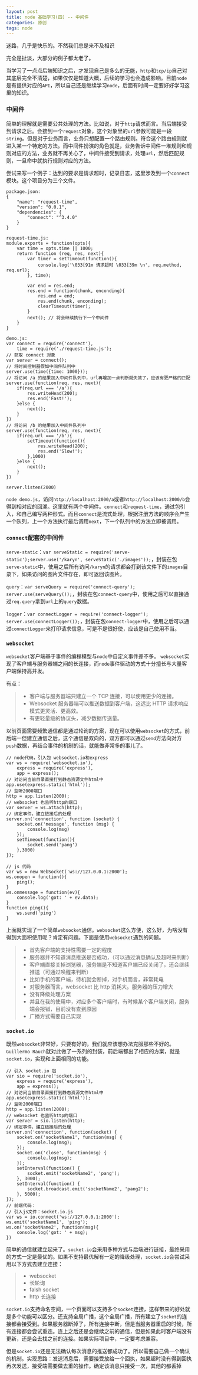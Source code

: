 ```yaml
---
layout: post
title: node 基础学习(四) -- 中间件
categories: 原创
tags: node
---
```


迷路，几乎是快乐的。不然我们总是来不及相识

<!--more-->

完全是扯淡，大部分的例子都太老了。

当学习了一点点后端知识之后，才发现自己是多么的无能，`http`和`tcp/ip`自己对其底层完全不清楚，如果仅仅是知道大概，后续的学习也会造成影响。目前`node`是有提供对应的`API`，所以自己还是继续学习`node`，后面有时间一定要好好学习这里的知识。

### 中间件

简单的理解就是需要公共处理的方法。比如说，对于`http`请求而言。当后端接受到请求之后。会接到一个`request`对象，这个对象里的`url`参数可能是一段`string`。但是对于业务而言，业务只想配置一个路由规则。符合这个路由规则就进入某一个特定的方法。而中间件扮演的角色就是，业务告诉中间件一堆规则和规则对应的方法，业务就不再关心了，中间件接受到请求，处理`url`，然后匹配规则，一旦命中就执行规则对应的方法。

尝试来写一个例子：达到的要求是请求超时，记录日志，这里涉及到一个`connect`模块。这个项目分为三个文件。

    package.json:
    {
        "name": "request-time",
        "version": "0.0.1",
        "dependencies": {
            "connect": "^3.4.0"
        }
    }

    request-time.js:
    module.exports = function(opts){
        var time = opts.time || 1000;
        return function (req, res, next){
            var timer = setTimeout(function(){
                console.log('\033[91m 请求超时 \033[39m \n', req.method, req.url);
            }, time);

            var end = res.end;
            res.end = function(chunk, enconding){
                res.end = end;
                res.end(chunk, enconding);
                clearTimeout(timer);
            }
            next(); // 将会继续执行下一个中间件
        }
    }

    demo.js:
    var connect = require('connect'),
        time = require('./request-time.js');
    // 获取 connect 对象
    var server = connect();
    // 将时间控制器假如中间件队列中
    server.use(time({time: 1000}));
    // 将访问 /a 的结果加入中间件队列中，url再增加一点判断就失效了，应该有更严格的匹配
    server.use(function(req, res, next){
        if(req.url === '/a'){
            res.writeHead(200);
            res.end('Fast!');
        }else {
            next();
        }
    })
    // 将访问 /b 的结果加入中间件队列中
    server.use(function(req, res, next){
        if(req.url === '/b'){
            setTimeout(function(){
                res.writeHead(200);
                res.end('Slow!');
            },1000)
        }else {
            next();
        }
    })

    server.listen(2000)

`node demo.js`，访问`http://localhost:2000/a`或者`http://localhost:2000/b`会得到相对应的回溯。这里就有两个中间件。`connect`和`request-time`，通过包引入，和自己编写两种形式。而且`connect`是流式处理，根据注册方法的顺序会产生一个队列，上一个方法执行最后调用`next`，下一个队列中的方法立即被调用。

### `connect`配套的中间件

`serve-static`：`var serveStatic = require('serve-static');server.use('/karyn', serveStatic('./images'));`，封装在包`serve-static`中，使用之后所有访问`/karyn`的请求都会打到该文件下的`images`目录下，如果访问的图片文件存在，即可返回该图片。

`query`：`var serveQuery = require('connect-query'); server.use(serveQuery());`，封装在包`connect-query`中，使用之后可以直接通过`req.query`拿到`url`上的`query`数据。

`logger`：`var connectLogger = require('connect-logger'); server.use(connectLogger());`，封装在包`connect-logger`中，使用之后可以通过`connectLogger`来打印请求信息，可是不是很好使，应该是自己使用不当。

### `websocket`

`websocket`客户端基于事件的编程模型与`node`中自定义事件差不多。
`websocket`实现了客户端与服务器端之间的长连接，而`node`事件驱动的方式十分擅长与大量客户端保持高并发。

有点：

> * 客户端与服务器端只建立一个 TCP 连接，可以使用更少的连接。
> * Websocket 服务器端可以推送数据到客户端，这远比 HTTP 请求响应模式更灵活、更高效。
> * 有更轻量级的协议头，减少数据传送量。

以前页面需要频繁通信都是通过轮询的方案，现在可以使用`websocket`的方式，前后端一但建立通信之后，这个通信是双向的，双方都可以通过`send`方法向对方`push`数据，再结合事件的机制的话，就能做非常多的事儿了。

    // node代码，引入包 websocket.io和express
    var ws = require('websocket.io'),
        express = require('express'),
        app = express();
    // 对访问当前目录直接打到静态资源文件html中
    app.use(express.static('html'));
    // 监听2000端口
    http = app.listen(2000);
    // websocket 也监听http的端口
    var server = ws.attach(http);
    // 绑定事件，建立链接后的处理
    server.on('connection', function (socket) {
        socket.on('message', function (msg) {
            console.log(msg)
        });
        setTimeout(function(){
            socket.send('pang')
        },3000)
    });

    // js 代码
    var ws = new WebSocket('ws://127.0.0.1:2000');
    ws.onopen = function(){
        ping();
    }
    ws.onmessage = function(ev){
        console.log('got: ' + ev.data);
    }
    function ping(){
        ws.send('ping')
    }

上面就实现了一个简单`websocket`通信。`websocket`这么方便，这么好，为啥没有得到大面积使用呢？肯定有问题。下面是使用`websocket`遇到的问题。

> * 首先客户端的支持性需要一定的程度
> * 服务器并不知道消息推送是否成功，（可以通过消息确认及超时来判断）
> * 客户端直接关掉浏览器，服务端是不知道客户端已经关闭了，还会继续推送（可通过唤醒来判断）
> * 比如手机的客户端，待机就会断掉，对手机而言，非常耗电
> * 对服务器而言，websocket 比 http 消耗大。服务器的压力增大
> * 没有降级处理方案
> * 并且在我的使用中，对应多个客户端时，有时候某个客户端关闭，服务端会报错，目前没有查到原因
> * 广播方式需要自己实现

### `socket.io`

既然`websocket`非常好，只要有好的，我们就应该想办法克服那些不好的。`Guillermo Rauch`就对此做了一系列的封装，前后端都出了相应的方案，就是`socket.io`，实现和上面相同的功能。

    // 引入 socket.io 包
    var sio = require('socket.io'),
        express = require('express'),
        app = express();
    // 对访问当前目录直接打到静态资源文件html中
    app.use(express.static('html'));
    // 监听2000端口
    http = app.listen(2000);
    // websocket 也监听http的端口
    var server = sio.listen(http);
    // 绑定事件，建立链接后的处理
    server.on('connection', function(socket) {
        socket.on('socketName1', function(msg) {
            console.log(msg);
        });
        socket.on('close', function(msg) {
            console.log(msg);
        });
        setInterval(function() {
            socket.emit('socketName2', 'pang');
        }, 3000);
        setInterval(function() {
            socket.broadcast.emit('socketName2', 'pang2');
        }, 5000);
    });
    // 前端代码：
    // 引入js文件：socket.io.js
    var ws = io.connect('ws://127.0.0.1:2000');
    ws.emit('socketName1', 'ping');
    ws.on('socketName2', function(msg){
        console.log('got: ' + msg);
    })

简单的通信就建立起来了。`socket.io`会采用多种方式与后端进行链接，最终采用的方式一定是最优的。如果不支持最优解有一定的降级处理，`socket.io`会尝试采用以下方式去建立连接：

> * websocket
> * 长轮询
> * falsh socket
> * http 长连接

`socket.io`支持命名空间，一个页面可以支持多个`socket`连接，这样带来的好处就是多个功能可以区分。还支持全局广播，这个全局广播，所有建立了`socket`的连接都会接受到。如果服务器断掉了，所有连接中断，但是当服务器重启的时候，所有连接都会尝试重连。连上之后还是会继续之前的通信，但是如果此时客户端没有更新，还是会去找之前的连接。如果实际项目中，一定要考虑兼容。

但是`socket.io`还是无法确认每次消息的推送都成功了。所以需要自己做一个确认的机制。实现思路：发送消息后，需要接受放给一个回执，如果超时没有得到回执再次发送，接受端需要做去重的操作。确定该消息只接受一次，其他的都丢掉
